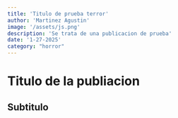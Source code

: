 ```yaml
---
title: 'Titulo de prueba terror'
author: 'Martinez Agustin'
image: '/assets/js.png'
description: 'Se trata de una publicacion de prueba'
date: '1-27-2025'
category: "horror"
---
```


# Titulo de la publiacion


## Subtitulo